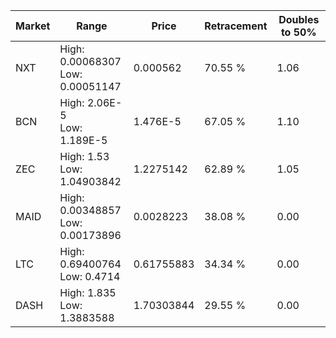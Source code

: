 | Market | Range | Price| Retracement | Doubles to 50% |
| --- | --- | --- | --- | --- |
| NXT | High: 0.00068307<br />Low: 0.00051147 | 0.000562 | 70.55 % | 1.06 |
| BCN | High: 2.06E-5<br />Low: 1.189E-5 | 1.476E-5 | 67.05 % | 1.10 |
| ZEC | High: 1.53<br />Low: 1.04903842 | 1.2275142 | 62.89 % | 1.05 |
| MAID | High: 0.00348857<br />Low: 0.00173896 | 0.0028223 | 38.08 % | 0.00 |
| LTC | High: 0.69400764<br />Low: 0.4714 | 0.61755883 | 34.34 % | 0.00 |
| DASH | High: 1.835<br />Low: 1.3883588 | 1.70303844 | 29.55 % | 0.00 |
